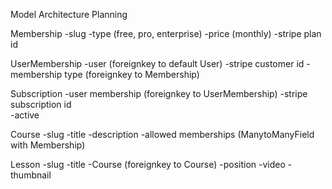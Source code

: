 Model Architecture Planning

Membership
	-slug
	-type (free, pro, enterprise)
	-price (monthly)
	-stripe plan id

UserMembership
	-user 						(foreignkey to default User)
	-stripe customer id
	-membership type			(foreignkey to Membership)

Subscription
	-user membership			(foreignkey to UserMembership)
	-stripe subscription id 	
	-active

Course
	-slug
	-title
	-description
	-allowed memberships		(ManytoManyField with Membership)

Lesson
	-slug
	-title
	-Course 					(foreignkey to Course)
	-position
	-video
	-thumbnail
